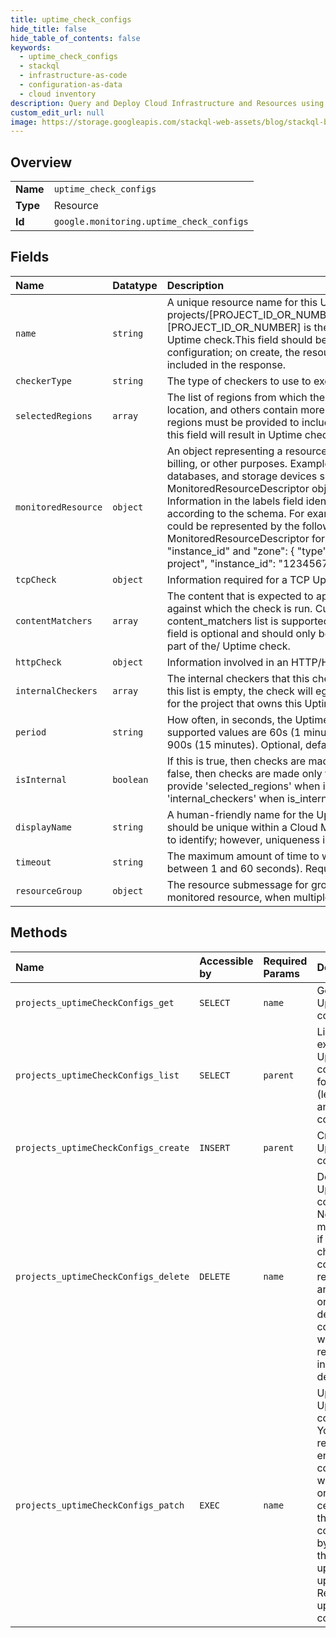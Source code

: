 ```yaml
---
title: uptime_check_configs
hide_title: false
hide_table_of_contents: false
keywords:
  - uptime_check_configs
  - stackql
  - infrastructure-as-code
  - configuration-as-data
  - cloud inventory
description: Query and Deploy Cloud Infrastructure and Resources using SQL
custom_edit_url: null
image: https://storage.googleapis.com/stackql-web-assets/blog/stackql-blog-post-featured-image.png
---
```

  
    

## Overview
<table><tbody>
<tr><td><b>Name</b></td><td><code>uptime_check_configs</code></td></tr>
<tr><td><b>Type</b></td><td>Resource</td></tr>
<tr><td><b>Id</b></td><td><code>google.monitoring.uptime_check_configs</code></td></tr>
</tbody></table>

## Fields
| Name | Datatype | Description |
|:-----|:---------|:------------|
| `name` | `string` | A unique resource name for this Uptime check configuration. The format is: projects/[PROJECT_ID_OR_NUMBER]/uptimeCheckConfigs/[UPTIME_CHECK_ID] [PROJECT_ID_OR_NUMBER] is the Workspace host project associated with the Uptime check.This field should be omitted when creating the Uptime check configuration; on create, the resource name is assigned by the server and included in the response. |
| `checkerType` | `string` | The type of checkers to use to execute the Uptime check. |
| `selectedRegions` | `array` | The list of regions from which the check will be run. Some regions contain one location, and others contain more than one. If this field is specified, enough regions must be provided to include a minimum of 3 locations. Not specifying this field will result in Uptime checks running from all available regions. |
| `monitoredResource` | `object` | An object representing a resource that can be used for monitoring, logging, billing, or other purposes. Examples include virtual machine instances, databases, and storage devices such as disks. The type field identifies a MonitoredResourceDescriptor object that describes the resource's schema. Information in the labels field identifies the actual resource and its attributes according to the schema. For example, a particular Compute Engine VM instance could be represented by the following object, because the MonitoredResourceDescriptor for "gce_instance" has labels "project_id", "instance_id" and "zone": { "type": "gce_instance", "labels": { "project_id": "my-project", "instance_id": "12345678901234", "zone": "us-central1-a" }}  |
| `tcpCheck` | `object` | Information required for a TCP Uptime check request. |
| `contentMatchers` | `array` | The content that is expected to appear in the data returned by the target server against which the check is run. Currently, only the first entry in the content_matchers list is supported, and additional entries will be ignored. This field is optional and should only be specified if a content match is required as part of the/ Uptime check. |
| `httpCheck` | `object` | Information involved in an HTTP/HTTPS Uptime check request. |
| `internalCheckers` | `array` | The internal checkers that this check will egress from. If is_internal is true and this list is empty, the check will egress from all the InternalCheckers configured for the project that owns this UptimeCheckConfig. |
| `period` | `string` | How often, in seconds, the Uptime check is performed. Currently, the only supported values are 60s (1 minute), 300s (5 minutes), 600s (10 minutes), and 900s (15 minutes). Optional, defaults to 60s. |
| `isInternal` | `boolean` | If this is true, then checks are made only from the 'internal_checkers'. If it is false, then checks are made only from the 'selected_regions'. It is an error to provide 'selected_regions' when is_internal is true, or to provide 'internal_checkers' when is_internal is false. |
| `displayName` | `string` | A human-friendly name for the Uptime check configuration. The display name should be unique within a Cloud Monitoring Workspace in order to make it easier to identify; however, uniqueness is not enforced. Required. |
| `timeout` | `string` | The maximum amount of time to wait for the request to complete (must be between 1 and 60 seconds). Required. |
| `resourceGroup` | `object` | The resource submessage for group checks. It can be used instead of a monitored resource, when multiple resources are being monitored. |
## Methods
| Name | Accessible by | Required Params | Description |
|:-----|:--------------|:----------------|:------------|
| `projects_uptimeCheckConfigs_get` | `SELECT` | `name` | Gets a single Uptime check configuration. |
| `projects_uptimeCheckConfigs_list` | `SELECT` | `parent` | Lists the existing valid Uptime check configurations for the project (leaving out any invalid configurations). |
| `projects_uptimeCheckConfigs_create` | `INSERT` | `parent` | Creates a new Uptime check configuration. |
| `projects_uptimeCheckConfigs_delete` | `DELETE` | `name` | Deletes an Uptime check configuration. Note that this method will fail if the Uptime check configuration is referenced by an alert policy or other dependent configs that would be rendered invalid by the deletion. |
| `projects_uptimeCheckConfigs_patch` | `EXEC` | `name` | Updates an Uptime check configuration. You can either replace the entire configuration with a new one or replace only certain fields in the current configuration by specifying the fields to be updated via updateMask. Returns the updated configuration. |

